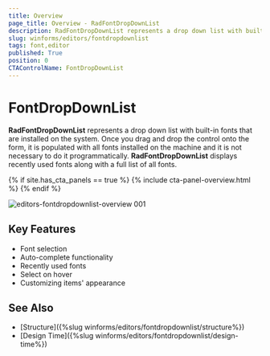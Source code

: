```yaml
---
title: Overview
page_title: Overview - RadFontDropDownList
description: RadFontDropDownList represents a drop down list with built-in fonts that are installed on the system.   
slug: winforms/editors/fontdropdownlist
tags: font,editor
published: True
position: 0
CTAControlName: FontDropDownList
---
```


# FontDropDownList

**RadFontDropDownList** represents a drop down list with built-in fonts that are installed on the system. Once you drag and drop the control onto the form, it is populated with all fonts installed on the machine and it is not necessary to do it programmatically. **RadFontDropDownList** displays recently used fonts along with a full list of all fonts. 

{% if site.has_cta_panels == true %}
{% include cta-panel-overview.html %}
{% endif %}

![editors-fontdropdownlist-overview 001](images/editors-fontdropdownlist-overview001.png)

## Key Features

- Font selection
- Auto-complete functionality
- Recently used fonts
- Select on hover
- Customizing items' appearance

## See Also

* [Structure]({%slug winforms/editors/fontdropdownlist/structure%})
* [Design Time]({%slug winforms/editors/fontdropdownlist/design-time%})

